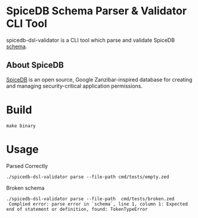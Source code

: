# SpiceDB Schema Parser & Validator CLI Tool

spicedb-dsl-validator is a CLI tool which parse and validate SpiceDB [schema](https://authzed.com/docs/guides/schema).

## About SpiceDB
[SpiceDB](https://authzed.com) is an open source, Google Zanzibar-inspired database for creating and managing security-critical application permissions.

# Build
`make binary`

# Usage

Parsed Correctly
```agsl
./spicedb-dsl-validator parse --file-path cmd/tests/empty.zed 
```

Broken schema
```agsl
./spicedb-dsl-validator parse --file-path  cmd/tests/broken.zed
 Complied error: parse error in `schema`, line 1, column 1: Expected end of statement or definition, found: TokenTypeError

```